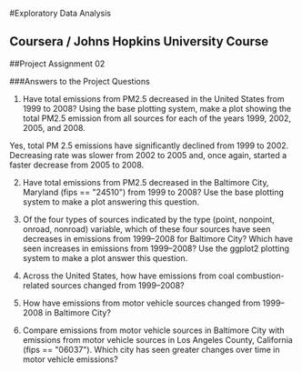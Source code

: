 #Exploratory Data Analysis
## Coursera / Johns Hopkins University Course 
##Project Assignment 02
<br/>

###Answers to the Project Questions

1. Have total emissions from PM2.5 decreased in the United States from 1999 to 2008? 
Using the base plotting system, make a plot showing the total PM2.5 emission from all
sources for each of the years 1999, 2002, 2005, and 2008.

Yes, total PM 2.5 emissions have significantly declined from 1999 to 2002. 
Decreasing rate was slower from 2002 to 2005 and, once again, started a faster decrease from 2005 to 2008.

2. Have total emissions from PM2.5 decreased in the Baltimore City, Maryland (fips == "24510") 
from 1999 to 2008? Use the base plotting system to make a plot answering this question.

3. Of the four types of sources indicated by the type (point, nonpoint, onroad, nonroad) variable, 
which of these four sources have seen decreases in emissions from 1999–2008 for Baltimore City? 
Which have seen increases in emissions from 1999–2008? 
Use the ggplot2 plotting system to make a plot answer this question.

4. Across the United States, how have emissions from coal combustion-related sources changed from 1999–2008?

5. How have emissions from motor vehicle sources changed from 1999–2008 in Baltimore City?

6. Compare emissions from motor vehicle sources in Baltimore City with emissions from motor 
vehicle sources in Los Angeles County, California (fips == "06037"). Which city has seen greater 
changes over time in motor vehicle emissions?
